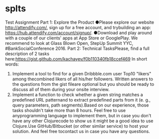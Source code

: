 # splts
Test Assignment
Part 1: Explore the Product
●Please explore our website http://attendify.com/, sign up for a free account, and trybuilding an app: https://hub.attendify.com/account/signup/.
●Download and play around with a couple of our clients' apps at App Store or GooglePlay. We recommend to look at Glass Blown Open, StepUp Summit YYC, #BankSocialConference 2016.
Part 2: Technical TasksPlease, find a full description of 2 tasks here:https://gist.github.com/kachayev/f0b110340fb18ccef469 In short words:
1. Implement a tool to find for a given Dribbble.com user Top10 "likers" among thecombined likers of all his/her followers. Written answers to the questions from the gist fileare optional but you should be ready to discuss all of them during your on­site interview.
2. Implement a function to check whether a given string matches a predefined URL patternand to extract predefined parts from it (e. g., query parameters, path segments).Based on our experience, those tasks shouldn't take more than 8 hours. Feel free to use anyprogramming language to implement them, but in case you don't have any other Clojurecode to show us it might be a good idea to use Clojure.Use GitHub/Bitbucket (or other similar service) to host your solution. And feel free tocontact us in case you have any questions.
